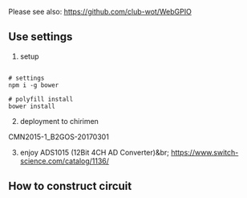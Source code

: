 Please see also: https://github.com/club-wot/WebGPIO

## Use settings

 1. setup

```

# settings
npm i -g bower

# polyfill install
bower install

```

 2. deployment to chirimen

CMN2015-1_B2GOS-20170301

 3. enjoy ADS1015 (12Bit 4CH AD Converter)&br;
https://www.switch-science.com/catalog/1136/

## How to construct circuit



